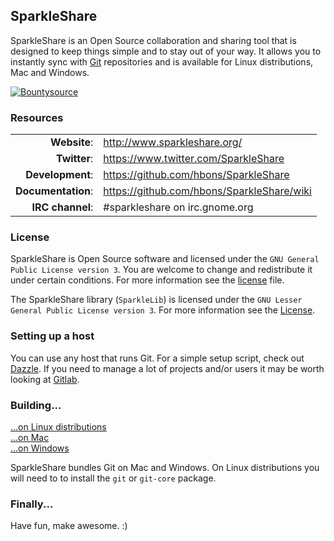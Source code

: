 ## SparkleShare

SparkleShare is an Open Source collaboration and sharing tool that is designed to keep things simple and to stay out of your way. It allows you to instantly sync with [Git](http://www.git-scm.org/) repositories and is available for Linux distributions, Mac and Windows.

[![Bountysource](https://www.bountysource.com/badge/tracker?tracker_id=6747)](https://www.bountysource.com/trackers/6747-sparkleshare?utm_source=6747&utm_medium=shield&utm_campaign=TRACKER_BADGE)


### Resources

|                    |                                                   |
|-------------------:|:--------------------------------------------------|
|       **Website**: | http://www.sparkleshare.org/                      |
|       **Twitter**: | https://www.twitter.com/SparkleShare              |
|   **Development**: | https://github.com/hbons/SparkleShare             |
| **Documentation**: | https://github.com/hbons/SparkleShare/wiki
|   **IRC channel**: | #sparkleshare on irc.gnome.org                    |


### License

SparkleShare is Open Source software and licensed under the `GNU General Public License version 3`. You are welcome to change and redistribute it under certain conditions. For more information see the [license](legal/License_for_SparkleShare.txt) file.

The SparkleShare library (`SparkleLib`) is licensed under the `GNU Lesser General Public License version 3`. For more information see the [License](legal/legal/License_for_SparkleLib.txt).


### Setting up a host

You can use any host that runs Git. For a simple setup script, check out [Dazzle](https://github.com/hbons/Dazzle). If you need to manage a lot of projects and/or users it may be worth looking at [Gitlab](http://www.gitlabhq.com).


### Building...

[...on Linux distributions](SparkleShare/Linux/README.md)  
[...on Mac](SparkleShare/Mac/README.md)  
[...on Windows](SparkleShare/Windows/README.md)  

SparkleShare bundles Git on Mac and Windows. On Linux distributions you will need to to install the `git` or `git-core` package.


### Finally...

Have fun, make awesome. :)

